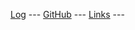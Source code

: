 ---
---

[Log](https://calistavh.github.io/os222/TXT/mylog.txt) --- 
[GitHub](https://github.com/calistavh/os222/) --- 
[Links](https://calistavh.github.io/os222/LINKS/) --- 
